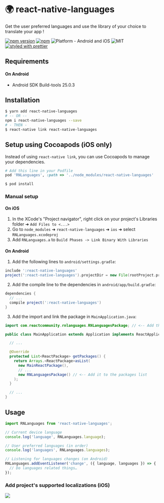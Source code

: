 # 🌍 react-native-languages

Get the user preferred languages and use the library of your choice to translate your app !

[![npm version](https://badge.fury.io/js/react-native-languages.svg)](https://badge.fury.io/js/react-native-languages) [![npm](https://img.shields.io/npm/dt/react-native-languages.svg)](https://www.npmjs.org/package/react-native-languages) ![Platform - Android and iOS](https://img.shields.io/badge/platform-Android%20%7C%20iOS-yellow.svg) ![MIT](https://img.shields.io/dub/l/vibe-d.svg) [![styled with prettier](https://img.shields.io/badge/styled_with-prettier-ff69b4.svg)](https://github.com/prettier/prettier)

## Requirements

#### On Android

* Android SDK Build-tools 25.0.3

## Installation

```bash
$ yarn add react-native-languages
# -- OR --
npm i react-native-languages --save
# - THEN -
$ react-native link react-native-languages
```

## Setup using Cocoapods (iOS only)

Instead of using `react-native link`, you can use Cocoapods to manage your dependencies.

```ruby
# Add this line in your Podfile
pod 'RNLanguages', :path => '../node_modules/react-native-languages'
```

```bash
$ pod install
```

### Manual setup

#### On iOS

1.  In the XCode's "Project navigator", right click on your project's Libraries folder ➜ `Add Files to <...>`
2.  Go to `node_modules` ➜ `react-native-languages` ➜ `ios` ➜ select `RNLanguages.xcodeproj`
3.  Add `RNLanguages.a` to `Build Phases -> Link Binary With Libraries`

#### On Android

1.  Add the following lines to `android/settings.gradle`:

```gradle
include ':react-native-languages'
project(':react-native-languages').projectDir = new File(rootProject.projectDir, '../node_modules/react-native-languages/android')
```

2.  Add the compile line to the dependencies in `android/app/build.gradle`:

```gradle
dependencies {
  // ...
  compile project(':react-native-languages')
}
```

3.  Add the import and link the package in `MainApplication.java`:

```java
import com.reactcommunity.rnlanguages.RNLanguagesPackage; // <-- Add the RNLanguages import

public class MainApplication extends Application implements ReactApplication {

  // ...

  @Override
  protected List<ReactPackage> getPackages() {
    return Arrays.<ReactPackage>asList(
      new MainReactPackage(),
      // ...
      new RNLanguagesPackage() // <-- Add it to the packages list
    );
  }

  // ...
}
```

## Usage

```javascript
import RNLanguages from 'react-native-languages';

// Current device language
console.log('language', RNLanguages.language);

// User preferred languages (in order)
console.log('languages', RNLanguages.languages);

// Listening for languages changes (on Android)
RNLanguages.addEventListener('change', ({ language, languages }) => {
  // Do languages related things…
});
```

### Add project's supported localizations (iOS)

![](https://github.com/react-community/react-native-languages/blob/master/docs/xcode-adding-locales.png?raw=true)
